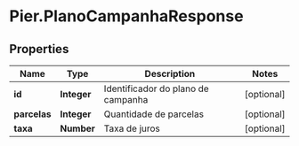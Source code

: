 # Pier.PlanoCampanhaResponse

## Properties
Name | Type | Description | Notes
------------ | ------------- | ------------- | -------------
**id** | **Integer** | Identificador do plano de campanha | [optional] 
**parcelas** | **Integer** | Quantidade de parcelas | [optional] 
**taxa** | **Number** | Taxa de juros | [optional] 


